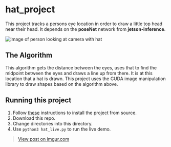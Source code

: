 # hat_project

This project tracks a persons eye location in order to draw a little top head near their head. It depends on the **poseNet** network from **jetson-inference**. 

![image of person looking at camera with hat](https://i.imgur.com/vHUSHKt.png)

## The Algorithm

This algorithm gets the distance between the eyes, uses that to find the midpoint between the eyes and draws a line up from there. It is at this location that a hat is drawn. This project uses the CUDA image manipulation library to draw shapes based on the algorithm above.

## Running this project

1. Follow [these](https://github.com/dusty-nv/jetson-inference/blob/master/docs/building-repo-2.md) instructions to install the project from source.
2. Download this repo.
3. Change directories into this directory. 
4. Use <code>python3 hat_live.py</code> to run the live demo.

<blockquote class="imgur-embed-pub" lang="en" data-id="QgjAcaL"><a href="https://imgur.com/QgjAcaL">View post on imgur.com</a></blockquote><script async src="//s.imgur.com/min/embed.js" charset="utf-8"></script>
